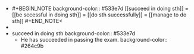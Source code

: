 -
  #+BEGIN_NOTE
  background-color:: #533e7d
  [[succeed in doing sth]] = [[be sccessful in doing sth]] = [[do sth successfully]] = [[manage to do sth]]
  #+END_NOTE<
-
- succeed in doing sth
  background-color:: #533e7d
	- He has succeeded in passing the exam.
	  background-color:: #264c9b